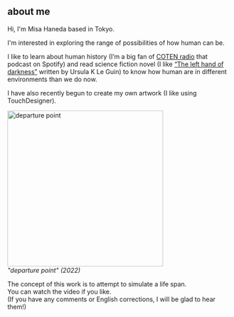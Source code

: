 ## about me

Hi, I'm Misa Haneda based in Tokyo.

I'm interested in exploring the range of possibilities of how human can be.

I like to learn about human history (I’m a big fan of [COTEN radio](https://open.spotify.com/show/3qiAapMhh8UgWVfDWTSq2f?si=1a8be6a209424bd9) that podcast on Spotify) and read science fiction novel (I like [“The left hand of darkness”](https://www.amazon.co.jp/Left-Hand-Darkness-Remembering-Tomorrow/dp/0441478123) written by Ursula K Le Guin) to know how human are in different environments than we do now.

I have also recently begun to create my own artwork (I like using TouchDesigner).

[<img width="350" alt="departure point" src="https://i.vimeocdn.com/filter/overlay?src0=https%3A%2F%2Fi.vimeocdn.com%2Fvideo%2F1388422490-10859fb6ece378561e29e257fbaf4194baea9e99afc21496edd0bded3fd5f16f-d_1280x720&src1=https%3A%2F%2Ff.vimeocdn.com%2Fimages_v6%2Fshare%2Fplay_icon_overlay.png">](https://vimeo.com/686339977 "departure point - Click to Watch!")<br>
*"departure point" (2022)*<br>

The concept of this work is to attempt to simulate a life span.<br>
You can watch the video if you like.<br>
(If you have any comments or English corrections, I will be glad to hear them!)
